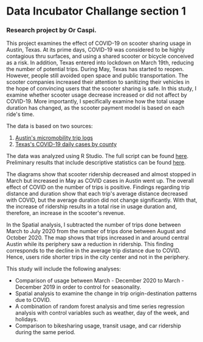 # Data Incubator Challange section 1
### Research project by Or Caspi.

This project examines the effect of COVID-19 on scooter sharing usage in Austin, Texas.
At its prime days, COVID-19 was considered to be highly contagious thru surfaces, and using a shared scooter or bicycle conceived as a risk. In addition, Texas entered into lockdown on March 19th, reducing the number of potential trips.
During May, Texas has started to reopen. However, people still avoided open space and public transportation. The scooter companies increased their attention to sanitizing their vehicles in the hope of convincing users that the scooter sharing is safe.
In this study, I examine whether scooter usage decrease increased or did not affect by COVID-19. More importantly, I specifically examine how the total usage duration has changed, as the scooter payment model is based on each ride's time. 

The data is based on two sources:
1. [Austin's micromobility trip logs](https://data.austintexas.gov/Transportation-and-Mobility/Dockless-Vehicle-Trips/7d8e-dm7r)
2. [Texas's COVID-19 daily cases by county](https://dshs.texas.gov/coronavirus/additionaldata.aspx)

The data was analyzed using R Studio. The full script can be found [here](https://github.com/caspior/DIC1/blob/main/Section1.Rmd).
Preliminary results that include descriptive statistics can be found [here](https://htmlpreview.github.io/?https://raw.githubusercontent.com/caspior/DIC1/main/Section1.html).

The diagrams show that scooter ridership decreased and almost stopped in March but increased in May as COVID cases in Austin went up. The overall effect of COVID on the number of trips is positive. Findings regarding trip distance and duration show that each trip's average distance decreased with COVID, but the average duration did not change significantly. With that, the increase of ridership results in a total rise in usage duration and, therefore, an increase in the scooter's revenue.

In the Spatial analysis, I subtracted the number of trips done between March to July 2020 from the number of trips done between August and October 2020.
The map shows that trips increased in and around central Austin while its periphery saw a reduction in ridership. This finding corresponds to the decline in the average trip distance due to COVID. Hence, users ride shorter trips in the city center and not in the periphery.

This study will include the following analyses:
- Comparison of usage between March - December 2020 to March - December 2019 in order to control for seasonality.
- Spatial analysis to examine the change in trip origin-destination patterns due to COVID.
- A combination of random forest analysis and time series regression analysis with control variables such as weather, day of the week, and holidays.
- Comparison to bikesharing usage, transit usage, and car ridership during the same period.
